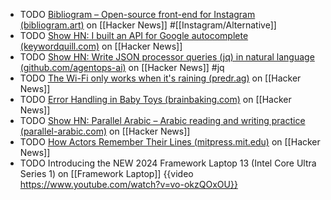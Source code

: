 - TODO [Bibliogram – Open-source front-end for Instagram (bibliogram.art)](https://news.ycombinator.com/item?id=27167729) on [[Hacker News]] #[[Instagram/Alternative]]
- TODO [Show HN: I built an API for Google autocomplete (keywordquill.com)](https://news.ycombinator.com/item?id=39892622) on [[Hacker News]]
- TODO [Show HN: Write JSON processor queries (jq) in natural language (github.com/agentops-ai)](https://news.ycombinator.com/item?id=39881753) on [[Hacker News]] #jq
- TODO [The Wi-Fi only works when it's raining (predr.ag)](https://news.ycombinator.com/item?id=39896371) on [[Hacker News]]
- TODO [Error Handling in Baby Toys (brainbaking.com)](https://news.ycombinator.com/item?id=39895184) on [[Hacker News]]
- TODO [Show HN: Parallel Arabic – Arabic reading and writing practice (parallel-arabic.com)](https://news.ycombinator.com/item?id=39895115) on [[Hacker News]]
- TODO [How Actors Remember Their Lines (mitpress.mit.edu)](https://news.ycombinator.com/item?id=40520334) on [[Hacker News]]
- TODO Introducing the NEW 2024 Framework Laptop 13 (Intel Core Ultra Series 1) on [[Framework Laptop]]
  {{video https://www.youtube.com/watch?v=vo-okzQOxOU}}
